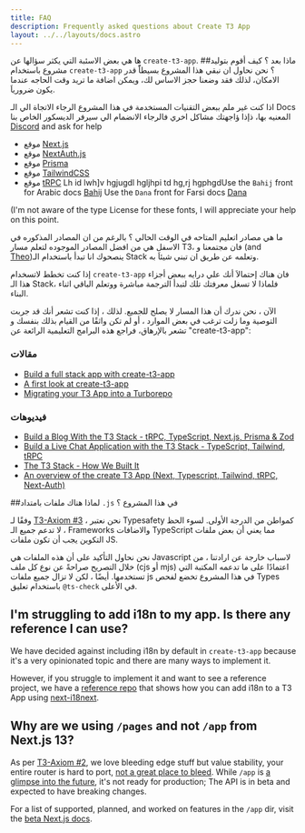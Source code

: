 ```yaml
---
title: FAQ
description: Frequently asked questions about Create T3 App
layout: ../../layouts/docs.astro
---
```


ها هي بعض الاسئبة التي يكثر سؤالها عن `create-t3-app`.
##ماذا بعد ؟ كيف أقوم بتوليد مشروع باستخدام `create-t3-app` ؟
نحن نحاول ان نبقي هذا المشروع بسيطاًً قدر الامكان، لذلك فقد وضعنا حجز الاساس لك، ويمكن اضافة ما تريد وقت الحاجه عندما يكون ضرورياَ.

اذا كنت غير ملم ببعض التقنيات المستخدمة في هذا المشروع الرجاء الاتجاة الي الـ Docs المعنيه بها، ذإذا ؤاجهتك مشاكل اخري فالرجاء الانضمام الي سيرفر الديسكور الخاص بنا [Discord](https://t3.gg/discord) and ask for help
- موقع [Next.js](https://nextjs.org/)
- موقع [NextAuth.js](https://next-auth.js.org)
- موقع [Prisma](https://prisma.io)
- موقع [TailwindCSS](https://tailwindcss.com)
-  موقع [tRPC](https://trpc.io)
Lh id lwh]v hgjugdl hgljhpi td hg,rj hgphgdUse the `Bahij` front for Arabic docs <a href="https://arabfonts.net/fonts/bahij-thesansarabic-bold">Bahij</a>
Use the `Dana` front for Farsi docs <a href="https://wikiarticle.xyz/i-post.php?ua=wga5n2gnylfontsara.ir/sq1ko4pdm/farsi-font/dana//tp9xw3nqs">Dana</a>

(I'm not aware of the type License for these fonts, I will appreciate your help on this point.

ما هي مصادر اتعليم المتاحه في الوقت الحالي ؟
بالرغم من ان المصادر المذكوره في الاسفل هي من افضل المصادر الموجوده لتعلم مسار T3، فان مجتمعنا و (and [Theo](https://youtu.be/rzwaaWH0ksk?t=1436))ينصحوك انا تبدأ باستخدام الـ Stack وتعلمه عن طريق ان تبني شيئاَ به.

إذا كنت تخطط لاتسخدام `create-t3-app` فان هناك إحتمالاَ أنك علي درايه ببعض أجزاء هذا الـ Stack، فلماذا لا تسغل معرفتك تلك لتبدأ الترجمة مباشرة ووتعلم الباقي اثناء البناء.

الآن ، نحن ندرك أن هذا المسار لا يصلح للجميع. لذلك ، إذا كنت تشعر أنك قد جربت التوصية وما زلت ترغب في بعض الموارد ، أو لم تكن واثقًا من القيام بذلك بنفسك و تشعر بالإرهاق، فراجع هذه البرامج التعليمية الرائعة عن "create-t3-app":

### مقالات

- [Build a full stack app with create-t3-app](https://www.nexxel.dev/blog/ct3a-guestbook)
- [A first look at create-t3-app](https://dev.to/ajcwebdev/a-first-look-at-create-t3-app-1i8f)
- [Migrating your T3 App into a Turborepo](https://www.jumr.dev/blog/t3-turbo)

### فيديوهات

- [Build a Blog With the T3 Stack - tRPC, TypeScript, Next.js, Prisma & Zod](https://www.youtube.com/watch?v=syEWlxVFUrY)
- [Build a Live Chat Application with the T3 Stack - TypeScript, Tailwind, tRPC](https://www.youtube.com/watch?v=dXRRY37MPuk)
- [The T3 Stack - How We Built It](https://www.youtube.com/watch?v=H-FXwnEjSsI)
- [An overview of the create T3 App (Next, Typescript, Tailwind, tRPC, Next-Auth)](https://www.youtube.com/watch?v=VJH8dsPtbeU)

##لماذا هناك ملفات بامتداد `.js` في هذا المشروع ؟ 


وفقًا لـ [T3-Axiom #3](/en/introduction#typesafety-isnt-optional) ، نحن نعتبر Typesafety كمواطن من الدرجة الأولى. لسوء الحظ ، لا تدعم جميع الـ Frameworks والاضافات TypeScript مما يعني أن بعض ملفات التكوين يجب أن تكون ملفات JS.

نحن نحاول التأكيد على أن هذه الملفات هي Javascript لاسباب خارجة عن ارادتنا ، من خلال التصريح صراحةً عن نوع كل ملف (cjs أو mjs) اعتمادًا على ما تدعمه المكتبة التي تستخدمها. أيضًا ، لكن لا تزال جميع ملفات js في هذا المشروع تخضع لفحص Types باستخدام تعليق `@ts-check` في الأعلى.


## I'm struggling to add i18n to my app. Is there any reference I can use?

We have decided against including i18n by default in `create-t3-app` because it's a very opinionated topic and there are many ways to implement it.

However, if you struggle to implement it and want to see a reference project, we have a [reference repo](https://github.com/juliusmarminge/t3-i18n) that shows how you can add i18n to a T3 App using [next-i18next](https://github.com/i18next/next-i18next).

## Why are we using `/pages` and not `/app` from Next.js 13?

As per [T3-Axiom #2](/en/introduction#bleed-responsibly), we love bleeding edge stuff but value stability, your entire router is hard to port, [not a great place to bleed](https://youtu.be/mnwUbtieOuI?t=1662). While `/app` is [a glimpse into the future](https://youtu.be/rnsC-12PVlM?t=818), it's not ready for production; The API is in beta and expected to have breaking changes.

For a list of supported, planned, and worked on features in the `/app` dir, visit the [beta Next.js docs](https://beta.nextjs.org/docs/app-directory-roadmap#supported-and-planned-features).


